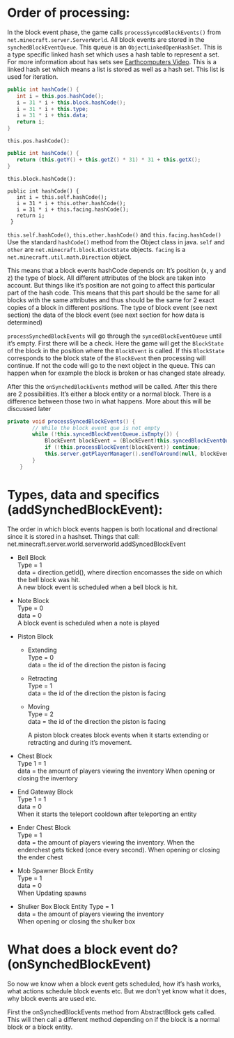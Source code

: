 # Order of processing:
In the block event phase, the game calls `processSyncedBlockEvents()` from `net.minecraft.server.ServerWorld`. All block events are stored in the `synchedBlockEventQueue`. This queue is an `ObjectLinkedOpenHashSet`. This is a type specific linked hash set which uses a hash table to represent a set. For more information about has sets see [Earthcomputers Video](https://www.youtube.com/watch?v=y5Cx07OHaOI). This is a linked hash set which means a list is stored as well as a hash set. This list is used for iteration.
```Java
public int hashCode() {
   int i = this.pos.hashCode();
   i = 31 * i + this.block.hashCode();
   i = 31 * i + this.type;
   i = 31 * i + this.data;
   return i;
}
```
`this.pos.hashCode():`
```Java
public int hashCode() {
   return (this.getY() + this.getZ() * 31) * 31 + this.getX();
}
```
`this.block.hashCode():`
```
public int hashCode() {
   int i = this.self.hashCode();
   i = 31 * i + this.other.hashCode();
   i = 31 * i + this.facing.hashCode();
   return i;
 }
 ```

`this.self.hashCode()`, `this.other.hashCode()` and `this.facing.hashCode()` 
Use the standard `hashCode()` method from the Object class in java. `self` and `other` are `net.minecraft.block.BlockState` objects. `facing` is a `net.minecraft.util.math.Direction` object.

This means that a block events hashCode depends on:
It’s position (x, y and z)
the type of block. All different attributes of the block are taken into account. But things like it’s position are not going to affect this particular part of the hash code. This means that this part should be the same for all blocks with the same attributes and thus should be the same for 2 exact copies of a block in different positions.
The type of block event (see next section)
the data of the block event (see next section for how data is determined)

`processSynchedBlockEvents` will go through the `syncedBlockEventQueue` until it’s empty. First there will be a check. Here the game will get the `BlockState` of the block in the position where the `BlockEvent` is called. If this `BlockState` corresponds to the block state of the `BlockEvent` then processing will continue. If not the code will go to the next object in the queue. This can happen when for example the block is broken or has changed state already.

After this the `onSynchedBlockEvents` method will be called. After this there are 2 possibilities. It’s either a block entity or a normal block. There is a difference between those two in what happens. More about this will be discussed later

```Java
private void processSyncedBlockEvents() {
        // While the block event que is not empty
        while (!this.syncedBlockEventQueue.isEmpty()) {
            BlockEvent blockEvent = (BlockEvent)this.syncedBlockEventQueue.removeFirst();
            if (!this.processBlockEvent(blockEvent)) continue;
            this.server.getPlayerManager().sendToAround(null, blockEvent.getPos().getX(), blockEvent.getPos().getY(), blockEvent.getPos().getZ(), 64.0, this.getRegistryKey(), new BlockEventS2CPacket(blockEvent.getPos(), blockEvent.getBlock(), blockEvent.getType(), blockEvent.getData()));
        }
    }
```

# Types, data and specifics (addSynchedBlockEvent):
The order in which block events happen is both locational and directional since it is stored in a hashset.
Things that call: net.minecraft.server.world.serverworld.addSyncedBlockEvent

- Bell Block  
    Type = 1  
    data = direction.getId(), where direction encomasses the side on which the bell block was hit.  
    A new block event is scheduled when a bell block is hit.  

- Note Block  
    Type = 0  
    data = 0  
    A block event is scheduled when a note is played  

- Piston Block  
    * Extending  
        Type = 0  
        data = the id of the direction the piston is facing  

    * Retracting  
        Type = 1  
        data = the id of the direction the piston is facing  

    * Moving  
        Type = 2  
        data = the id of the direction the piston is facing  

        A piston block creates block events when it starts extending or retracting and during it’s movement.
    
- Chest Block  
    Type 1 = 1  
    data = the amount of players viewing the inventory
    When opening or closing the inventory

- End Gateway Block  
    Type 1 = 1  
    data = 0  
    When it starts the teleport cooldown after teleporting an entity

- Ender Chest Block  
    Type = 1  
    data = the amount of players viewing the inventory. When the enderchest gets ticked (once every second). When opening or closing the ender chest

- Mob Spawner Block Entity  
    Type = 1  
    data = 0  
    When Updating spawns  

- Shulker Box Block Entity 
    Type = 1  
    data = the amount of players viewing the inventory  
    When opening or closing the shulker box  

# What does a block event do? (onSynchedBlockEvent)
So now we know when a block event gets scheduled, how it’s hash works, what actions schedule block events etc. But we don’t yet know what it does, why block events are used etc.

First the onSynchedBlockEvents method from AbstractBlock gets called. This will then call a different method depending on if the block is a normal block or a block entity.
